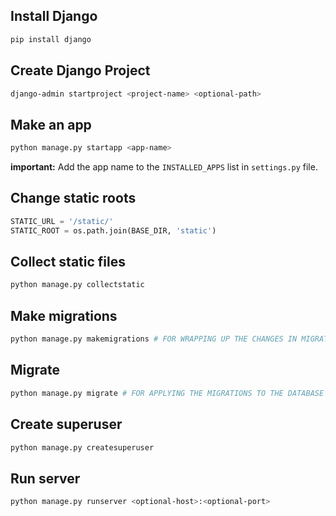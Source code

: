 ## Install Django
```bash
pip install django
```
## Create Django Project
```bash
django-admin startproject <project-name> <optional-path>
```
## Make an app
```bash 
python manage.py startapp <app-name>
```
**important:** Add the app name to the `INSTALLED_APPS` list in `settings.py` file.
## Change static roots
```python
STATIC_URL = '/static/'
STATIC_ROOT = os.path.join(BASE_DIR, 'static')
```
## Collect static files
```bash
python manage.py collectstatic
```
## Make migrations
```bash
python manage.py makemigrations # FOR WRAPPING UP THE CHANGES IN MIGRATION FILES OF THE APPS
```
## Migrate
```bash
python manage.py migrate # FOR APPLYING THE MIGRATIONS TO THE DATABASE
```
## Create superuser
```bash
python manage.py createsuperuser
```
## Run server
```bash
python manage.py runserver <optional-host>:<optional-port>
```
